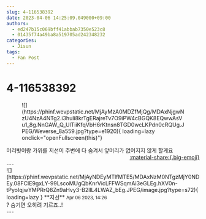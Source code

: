 ```yaml
---
slug: 4-116538392
date: 2023-04-06 14:25:09.049000+09:00
authors:
  - ed247b15c069bff41abbab7350e523c8
  - 01435f74a49ba8a519705ad242348232
categories:
  - Jisun
tags:
  - Fan Post
---
```


# 4-116538392

<div class="post-container" markdown="1">
<div class="content-container md-sidebar__scrollwrap" markdown="1">


<figure markdown="1">
![](https://phinf.wevpstatic.net/MjAyMzA0MDZfMjQg/MDAxNjgwNzU4NzA4NTg2.i3huli8krTgERajreTv7O9iPW4cBGQK8EQwwAsVu1_8g.NnGAW_Q_UlTiiKfqVbH6rKtnsn8TGD0wcLKPdn0cRQUg.JPEG/Weverse_8a559.jpg?type=e1920){ loading=lazy onclick="openFullscreen(this)"}
</figure>
머리빗이랑 가위를 지선이 주변에 다 숨겨서 앞머리가 없어지지 않게 할게요

</div>
</div>

<div style="text-align: right;" markdown="1">
<a href="https://weverse.io/fromis9/fanpost/4-116538392" style="text-align: right;">:material-share:{.big-emoji}</a>
</div>
---

<div class="comments-container md-sidebar__scrollwrap" markdown="1">
<div class="comment" markdown="1">
<div class='id-container' markdown="1">
![](https://phinf.wevpstatic.net/MjAyNDEyMTlfMTE5/MDAxNzM0NTgzMjY0NDEy.08FClE9gxLY-99LscoMUgQbKnrVicLFFWSqmAi3eGLEg.hXV0n-tPyoIqjwYMPRrQ8Zn9aHvy3-B2llL4LWAZ_bEg.JPEG/image.jpg?type=s72){ loading=lazy }
**<span class="artist">지선</span>** <small>Apr 06 2023, 14:26</small><br>
</div>
<div class='comment-body' markdown="1">
? 숨기면 오히려 기르죠..!
</div>
</div>
</div>
---
